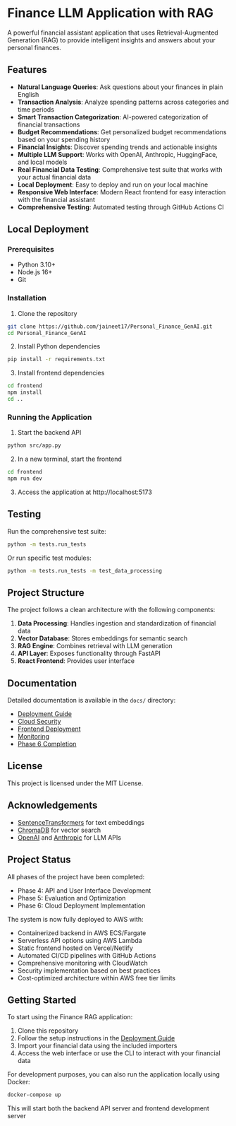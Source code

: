 # Finance LLM Application with RAG

A powerful financial assistant application that uses Retrieval-Augmented Generation (RAG) to provide intelligent insights and answers about your personal finances.

## Features

- **Natural Language Queries**: Ask questions about your finances in plain English
- **Transaction Analysis**: Analyze spending patterns across categories and time periods
- **Smart Transaction Categorization**: AI-powered categorization of financial transactions
- **Budget Recommendations**: Get personalized budget recommendations based on your spending history
- **Financial Insights**: Discover spending trends and actionable insights
- **Multiple LLM Support**: Works with OpenAI, Anthropic, HuggingFace, and local models
- **Real Financial Data Testing**: Comprehensive test suite that works with your actual financial data
- **Local Deployment**: Easy to deploy and run on your local machine
- **Responsive Web Interface**: Modern React frontend for easy interaction with the financial assistant
- **Comprehensive Testing**: Automated testing through GitHub Actions CI

## Local Deployment

### Prerequisites

- Python 3.10+
- Node.js 16+
- Git

### Installation

1. Clone the repository
```bash
git clone https://github.com/jaineet17/Personal_Finance_GenAI.git
cd Personal_Finance_GenAI
```

2. Install Python dependencies
```bash
pip install -r requirements.txt
```

3. Install frontend dependencies
```bash
cd frontend
npm install
cd ..
```

### Running the Application

1. Start the backend API
```bash
python src/app.py
```

2. In a new terminal, start the frontend
```bash
cd frontend
npm run dev
```

3. Access the application at http://localhost:5173

## Testing

Run the comprehensive test suite:

```bash
python -m tests.run_tests
```

Or run specific test modules:

```bash
python -m tests.run_tests -m test_data_processing
```

## Project Structure

The project follows a clean architecture with the following components:

1. **Data Processing**: Handles ingestion and standardization of financial data
2. **Vector Database**: Stores embeddings for semantic search
3. **RAG Engine**: Combines retrieval with LLM generation
4. **API Layer**: Exposes functionality through FastAPI
5. **React Frontend**: Provides user interface

## Documentation

Detailed documentation is available in the `docs/` directory:
- [Deployment Guide](docs/DEPLOYMENT_GUIDE.md)
- [Cloud Security](docs/CLOUD_SECURITY.md) 
- [Frontend Deployment](docs/FRONTEND_DEPLOYMENT.md)
- [Monitoring](docs/MONITORING.md)
- [Phase 6 Completion](docs/PHASE_6_COMPLETION.md)

## License

This project is licensed under the MIT License.

## Acknowledgements

- [SentenceTransformers](https://www.sbert.net/) for text embeddings
- [ChromaDB](https://github.com/chroma-core/chroma) for vector search
- [OpenAI](https://openai.com/) and [Anthropic](https://www.anthropic.com/) for LLM APIs 

## Project Status

All phases of the project have been completed:

- Phase 4: API and User Interface Development
- Phase 5: Evaluation and Optimization
- Phase 6: Cloud Deployment Implementation

The system is now fully deployed to AWS with:
- Containerized backend in AWS ECS/Fargate
- Serverless API options using AWS Lambda
- Static frontend hosted on Vercel/Netlify
- Automated CI/CD pipelines with GitHub Actions
- Comprehensive monitoring with CloudWatch
- Security implementation based on best practices
- Cost-optimized architecture within AWS free tier limits

## Getting Started

To start using the Finance RAG application:

1. Clone this repository
2. Follow the setup instructions in the [Deployment Guide](docs/DEPLOYMENT_GUIDE.md)
3. Import your financial data using the included importers
4. Access the web interface or use the CLI to interact with your financial data

For development purposes, you can also run the application locally using Docker:

```bash
docker-compose up
```

This will start both the backend API server and frontend development server 